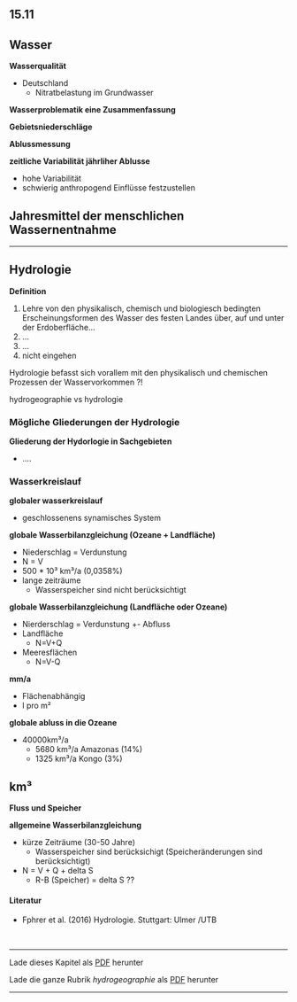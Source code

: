 ## 15.11

## Wasser

**Wasserqualität**
- Deutschland
  - Nitratbelastung im Grundwasser

**Wasserproblematik eine Zusammenfassung**

**Gebietsniederschläge**

**Ablussmessung**

**zeitliche Variabilität jährliher Ablusse**
- hohe Variabilität
- schwierig anthropogend Einflüsse festzustellen

**Jahresmittel der menschlichen Wassernentnahme**
- 
---------------------------- 


## Hydrologie

**Definition**
1. Lehre von den physikalisch, chemisch und biologiesch bedingten Erscheinungsformen des Wasser des festen Landes über, auf und unter der Erdoberfläche...
2. ...
3. ...
4. nicht eingehen

Hydrologie befasst sich vorallem mit den physikalisch und chemischen Prozessen der Wasservorkommen ?!

hydrogeographie vs hydrologie


### Mögliche Gliederungen der Hydrologie

**Gliederung der Hydorlogie in Sachgebieten**
- ....


### Wasserkreislauf

**globaler wasserkreislauf**
- geschlossenens synamisches System

**globale Wasserbilanzgleichung (Ozeane + Landfläche)**
- Niederschlag = Verdunstung
- N = V
- 500 * 10³ km³/a (0,0358%)
- lange zeiträume
  - Wasserspeicher sind nicht berücksichtigt

**globale Wasserbilanzgleichung (Landfläche oder Ozeane)**
- Nierderschlag = Verdunstung +- Abfluss
- Landfläche
  - N=V+Q
- Meeresflächen
  - N=V-Q

**mm/a**
- Flächenabhängig
- l pro m² 

**globale abluss in die Ozeane**
- 40000km³/a 
  - 5680 km³/a Amazonas (14%)
  - 1325 km³/a Kongo (3%)

**km³**
- 

**Fluss und Speicher**

**allgemeine Wasserbilanzgleichung**
- kürze Zeiträume (30-50 Jahre)
  - Wasserspeicher sind berücksichigt (Speicheränderungen sind berücksichtigt)
- N = V + Q + delta S
  - R-B (Speicher) = delta S ??

#### Literatur
- Fphrer et al. (2016) Hydrologie. Stuttgart: Ulmer /UTB
<br/>

------

Lade dieses Kapitel als [PDF](http://kollektive-geographie-heidelberg.de/hydrogeographie/notes.sync-conflict-20171122-162422.pdf) herunter

Lade die ganze Rubrik *hydrogeographie* als [PDF](http://kollektive-geographie-heidelberg.de/hydrogeographie/hydrogeographie.pdf) herunter

------
